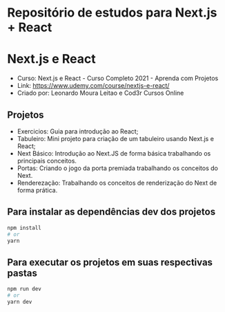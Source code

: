 # Repositório de estudos para Next.js + React
# Next.js e React
- Curso: Next.js e React - Curso Completo 2021 - Aprenda com Projetos
- Link: https://www.udemy.com/course/nextjs-e-react/
- Criado por: Leonardo Moura Leitao e Cod3r Cursos Online
## Projetos
- Exercicios: Guia para introdução ao React;
- Tabuleiro: Mini projeto para criação de um tabuleiro usando Next.js e React;
- Next Básico: Introdução ao Next.JS de forma básica trabalhando os principais conceitos.
- Portas: Criando o jogo da porta premiada trabalhando os conceitos do Next.
- Renderezação: Trabalhando os conceitos de renderização do Next de forma prática.
## Para instalar as dependências dev dos projetos
```bash
npm install
# or
yarn
```
## Para executar os projetos em suas respectivas pastas
```bash
npm run dev
# or
yarn dev
```